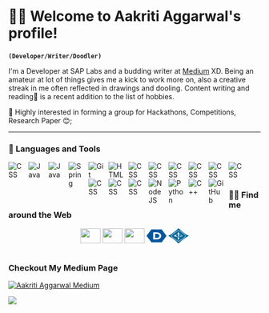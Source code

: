# 🐱‍💻 Welcome to Aakriti Aggarwal's profile!
**`(Developer/Writer/Doodler)`**

I'm a Developer at SAP Labs and a budding writer at <a href="https://aakritiaggarwal13.medium.com/">Medium</a> XD. Being an amateur at lot of things gives me a kick to work more on, also a creative streak in me often reflected in drawings and dooling. Content writing and reading🔖 is a recent addition to the list of hobbies.

💬 Highly interested in forming a group for Hackathons, Competitions, Research Paper 😊;

---
### 🧰 Languages and Tools

<img align="left" alt="CSS" width="30px" style="padding-right:10px;" src="https://cdn.jsdelivr.net/gh/devicons/devicon/icons/cplusplus/cplusplus-original.svg" />
<img align="left" alt="Java" width="30px" style="padding-right:10px;" src="https://cdn.jsdelivr.net/gh/devicons/devicon/icons/python/python-original.svg" />
<img align="left" alt="Java" width="30px" style="padding-right:10px;" src="https://cdn.jsdelivr.net/gh/devicons/devicon/icons/java/java-original.svg"/>
<img align="left" alt="Spring" width="30px" style="padding-right:10px;" src="https://cdn.jsdelivr.net/gh/devicons/devicon/icons/spring/spring-original.svg" />
<img align="left" alt="Git" width="30px" style="padding-right:10px;" src="https://cdn.jsdelivr.net/gh/devicons/devicon/icons/git/git-original.svg" />
<img align="left" alt="HTML" width="30px" style="padding-right:10px;" src="https://cdn.jsdelivr.net/gh/devicons/devicon/icons/html5/html5-plain.svg" />
<img align="left" alt="CSS" width="30px" style="padding-right:10px;" src="https://cdn.jsdelivr.net/gh/devicons/devicon/icons/pandas/pandas-original.svg" />
<img align="left" alt="CSS" width="30px" style="padding-right:10px;" src="https://cdn.jsdelivr.net/gh/devicons/devicon/icons/docker/docker-original.svg" />
<img align="left" alt="CSS" width="30px" style="padding-right:10px;" src="https://cdn.jsdelivr.net/gh/devicons/devicon/icons/figma/figma-original.svg" />
<img align="left" alt="CSS" width="30px" style="padding-right:10px;" src="https://cdn.jsdelivr.net/gh/devicons/devicon/icons/flask/flask-original.svg" />
<img align="left" alt="CSS" width="30px" style="padding-right:10px;" src="https://cdn.jsdelivr.net/gh/devicons/devicon/icons/heroku/heroku-original.svg" />
<img align="left" alt="CSS" width="30px" style="padding-right:10px;" src="https://cdn.jsdelivr.net/gh/devicons/devicon/icons/mongodb/mongodb-original.svg" />
<img align="left" alt="CSS" width="30px" style="padding-right:10px;" src="https://cdn.jsdelivr.net/gh/devicons/devicon/icons/mysql/mysql-original.svg" />
<img align="left" alt="CSS" width="30px" style="padding-right:10px;" src="https://cdn.jsdelivr.net/gh/devicons/devicon/icons/tensorflow/tensorflow-original.svg" />
<img align="left" alt="CSS" width="30px" style="padding-right:10px;" src="https://cdn.jsdelivr.net/gh/devicons/devicon/icons/css3/css3-plain.svg" />
<img align="left" alt="NodeJS" width="30px" style="padding-right:10px;" src="https://cdn.jsdelivr.net/gh/devicons/devicon/icons/nodejs/nodejs-original.svg" />
<img align="left" alt="Python" width="30px" style="padding-right:10px;" src="https://cdn.jsdelivr.net/gh/devicons/devicon/icons/python/python-plain.svg" />
<img align="left" alt="C++" width="30px" style="padding-right:10px;" src="https://cdn.jsdelivr.net/gh/devicons/devicon/icons/cplusplus/cplusplus-line.svg" />
<img align="left" alt="GitHub" width="30px" style="padding-right:10px;" src="https://cdn.jsdelivr.net/gh/devicons/devicon/icons/github/github-original.svg" />
<br />

#
<h3>👨‍💻 Find me around the Web </h3>
  <p align="center">
  <a href="https://www.linkedin.com/in/aakritiaggarwal13/" target="blank"><img align="center" src="https://raw.githubusercontent.com/rahuldkjain/github-profile-readme-generator/master/src/images/icons/Social/linked-in-alt.svg" height="30" width="40" /></a>
  <a href="https://medium.com/@aakritiaggarwal13" target="blank"><img align="center" src="https://github.com/rahuldkjain/github-profile-readme-generator/blob/master/src/images/icons/Social/medium.svg" height="30" width="40" /></a>
  <a href="https://www.youtube.com/@aakritiaggarwal983" target="blank"><img align="center" src="https://raw.githubusercontent.com/rahuldkjain/github-profile-readme-generator/master/src/images/icons/Social/youtube.svg" height="30" width="40" /></a>
    <a href="https://devpost.com/aakriti1318" target="blank"><img align="center" src="https://github.com/aakriti1318/aakriti1318/blob/main/devpost-icon.svg" height="30" width="40" /></a>
    <a href="https://ieeexplore.ieee.org/abstract/document/9673225" target="blank"><img align="center" src="https://github.com/aakriti1318/aakriti1318/blob/main/ieee-icon.svg" height="30" width="40" /></a>
  </p>



#
### Checkout My Medium Page
[![Aakriti Aggarwal Medium](https://github-readme-medium.vercel.app/?username=aakritiaggarwal13&limit=2)](https://medium.com/@aakritiaggarwal13)

[<img src="https://custom-icon-badges.demolab.com/badge/-Subscribe%20For%20More-red?style=for-the-badge&logo=video&logoColor=white"/>](https://medium.com/@aakritiaggarwal13)


<!-- <p align="center">   
<img src="https://github.com/aakriti1318/aakriti1318/blob/main/Screenshot%20(154).png" alt="AKKU" width="800" height="300">
</p>
<h2>HERE WE GO:</h2>

- 🔭 <b>Developer Associate @SAP Labs India. </b>
- 🔭 <b>Intern @SAP Labs India. </b>
- 💬 Check my blogs on <a href = "https://aakritiaggarwal13.medium.com/"> Medium</a>;
- 🌱 I’m currently a student pursuing myBachelor of Technology in Computer Science Engineering at JIIT, Noida;
- 🔭 Former Summer Intern at <a href ="https://vasitum.com/"> Vasitum (Maven Workforce) </a> and Machine Learning Intern at <a href ="https://www.medtoureasy.com/">MedTourEasy</a>;
- 🔭 Have a look on my Research Paper: <a href="https://ieeexplore.ieee.org/document/9673225">here</a>, Published on IEEE😅 and presented on 2021 7th International Conference on Signal Processing and Communication (ICSC);
- 🔭 Google Scholar Profile - <a href="https://scholar.google.com/citations?user=x8EF9ywAAAAJ&hl=en">Check Here</a>
- 💬 Always available to learn new stuff;
- 📫 How to reach me: <a href="https://www.linkedin.com/in/aakritiaggarwal13/">LinkedIn</a>;
- 😄 ✨Soul on fleek!✨;
- ⚡ My interests are with Cpp 🖥️, Data Science 📊, and Space 🚀;
- 💬 Highly interested in forming a group for Hackathons, Competitions 😊;

<h3>Summary</h3>

[![](https://github-profile-summary-cards.vercel.app/api/cards/profile-details?username=aakriti1318&theme=vue)](https://github.com/vn7n24fzkq/github-profile-summary-cards)
[![](https://github-profile-summary-cards.vercel.app/api/cards/repos-per-language?username=aakriti1318&theme=vue)](https://github.com/vn7n24fzkq/github-profile-summary-cards) [![](https://github-profile-summary-cards.vercel.app/api/cards/most-commit-language?username=aakriti1318&theme=vue)]
[![](https://github-profile-summary-cards.vercel.app/api/cards/stats?username=aakriti1318&theme=vue)](https://github.com/vn7n24fzkq/github-profile-summary-cards) [![](https://github-profile-summary-cards.vercel.app/api/cards/productive-time?username=aakriti1318&theme=vue)]

<p align="center">
<img src="https://img.shields.io/badge/Machine Learning-green"> <img src="https://img.shields.io/badge/Deep Learning-red"> <img src="https://img.shields.io/badge/Computer Vision-magenta"> <img src="https://img.shields.io/badge/Natural Language Processing-yellow"> <img src="https://img.shields.io/badge/Data Structures-blue"> <img src="https://img.shields.io/badge/Web Dev-brown"> 
</p>

[![GitHub Streak](https://github-readme-streak-stats.herokuapp.com/?user=aakriti1318&theme=vue&ring=FFB19A&hide_border=true&currStreakNum=F6A085&fire=F6A085&currStreakLabel=F6A085)](https://git.io/streak-stats)
 -->
